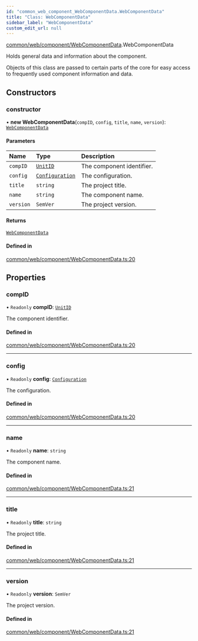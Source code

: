 ```yaml
---
id: "common_web_component_WebComponentData.WebComponentData"
title: "Class: WebComponentData"
sidebar_label: "WebComponentData"
custom_edit_url: null
---
```


[common/web/component/WebComponentData](../modules/common_web_component_WebComponentData.md).WebComponentData

Holds general data and information about the component.

Objects of this class are passed to certain parts of the core for easy access to frequently
used component information and data.

## Constructors

### constructor

• **new WebComponentData**(`compID`, `config`, `title`, `name`, `version`): [`WebComponentData`](common_web_component_WebComponentData.WebComponentData.md)

#### Parameters

| Name | Type | Description |
| :------ | :------ | :------ |
| `compID` | [`UnitID`](common_web_utils_UnitID.UnitID.md) | The component identifier. |
| `config` | [`Configuration`](common_web_utils_config_Configuration.Configuration.md) | The configuration. |
| `title` | `string` | The project title. |
| `name` | `string` | The component name. |
| `version` | `SemVer` | The project version. |

#### Returns

[`WebComponentData`](common_web_component_WebComponentData.WebComponentData.md)

#### Defined in

[common/web/component/WebComponentData.ts:20](https://github.com/Soroush9978/rds-ng/blob/5673246/src/common/web/component/WebComponentData.ts#L20)

## Properties

### compID

• `Readonly` **compID**: [`UnitID`](common_web_utils_UnitID.UnitID.md)

The component identifier.

#### Defined in

[common/web/component/WebComponentData.ts:20](https://github.com/Soroush9978/rds-ng/blob/5673246/src/common/web/component/WebComponentData.ts#L20)

___

### config

• `Readonly` **config**: [`Configuration`](common_web_utils_config_Configuration.Configuration.md)

The configuration.

#### Defined in

[common/web/component/WebComponentData.ts:20](https://github.com/Soroush9978/rds-ng/blob/5673246/src/common/web/component/WebComponentData.ts#L20)

___

### name

• `Readonly` **name**: `string`

The component name.

#### Defined in

[common/web/component/WebComponentData.ts:21](https://github.com/Soroush9978/rds-ng/blob/5673246/src/common/web/component/WebComponentData.ts#L21)

___

### title

• `Readonly` **title**: `string`

The project title.

#### Defined in

[common/web/component/WebComponentData.ts:21](https://github.com/Soroush9978/rds-ng/blob/5673246/src/common/web/component/WebComponentData.ts#L21)

___

### version

• `Readonly` **version**: `SemVer`

The project version.

#### Defined in

[common/web/component/WebComponentData.ts:21](https://github.com/Soroush9978/rds-ng/blob/5673246/src/common/web/component/WebComponentData.ts#L21)

